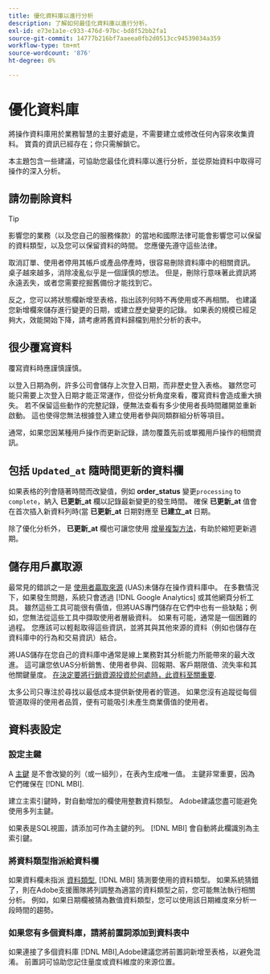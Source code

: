 ```yaml
---
title: 優化資料庫以進行分析
description: 了解如何最佳化資料庫以進行分析。
exl-id: e73e1a1e-c933-476d-97bc-bd8f52bb2fa1
source-git-commit: 14777b216bf7aaeea0fb2d0513cc94539034a359
workflow-type: tm+mt
source-wordcount: '876'
ht-degree: 0%

---
```


# 優化資料庫

將操作資料庫用於業務智慧的主要好處是，不需要建立或修改任何內容來收集資料。 寶貴的資訊已經存在；你只需解鎖它。

本主題包含一些建議，可協助您最佳化資料庫以進行分析，並從原始資料中取得可操作的深入分析。

## 請勿刪除資料

>[!TIP]
>
>影響您的業務（以及您自己的服務條款）的當地和國際法律可能會影響您可以保留的資料類型，以及您可以保留資料的時間。 您應優先遵守這些法律。

取消訂單、使用者停用其帳戶或產品停產時，很容易刪除資料庫中的相關資訊。 桌子越來越多，消除凌亂似乎是一個謹慎的想法。 但是，刪除行意味著此資訊將永遠丟失，或者您需要挖掘舊備份才能找到它。

反之，您可以將狀態欄新增至表格，指出該列何時不再使用或不再相關。 也建議您新增欄來儲存進行變更的日期，或建立歷史變更的記錄。 如果表的規模已經足夠大，效能開始下降，請考慮將舊資料歸檔到用於分析的表中。

## 很少覆寫資料

覆寫資料時應謹慎謹慎。

以登入日期為例，許多公司會儲存上次登入日期，而非歷史登入表格。 雖然您可能只需要上次登入日期才能正常運作，但從分析角度來看，覆寫資料會造成重大損失。 若不保留這些動作的完整記錄，便無法查看有多少使用者長時間離開並重新啟動。 這也使得您無法根據登入建立使用者參與同類群組分析等項目。

通常，如果您因某種用戶操作而更新記錄，請勿覆蓋先前或單獨用戶操作的相關資訊。

## 包括 `Updated_at` 隨時間更新的資料欄

如果表格的列會隨著時間而改變值，例如 **order\_status** 變更`processing` to `complete`，納入 **已更新\_at** 欄以記錄最新變更的發生時間。 確保 **已更新\_at** 值會在首次插入新資料列時(當 **已更新\_at** 日期對應至 **已建立\_at** 日期。

除了優化分析外， **已更新\_at** 欄也可讓您使用 [增量複製方法](../data-analyst/data-warehouse-mgr/cfg-replication-methods.md)，有助於縮短更新週期。

## 儲存用戶贏取源

最常見的錯誤之一是 [使用者贏取來源](../data-analyst/analysis/google-track-user-acq.md) (UAS)未儲存在操作資料庫中。 在多數情況下，如果發生問題，系統只會透過 [!DNL Google Analytics] 或其他網頁分析工具。 雖然這些工具可能很有價值，但將UAS專門儲存在它們中也有一些缺點；例如，您無法從這些工具中擷取使用者層級資料。 如果有可能，通常是一個困難的過程。 您應該可以輕鬆取得這些資訊，並將其與其他來源的資料（例如也儲存在資料庫中的行為和交易資訊）結合。

將UAS儲存在您自己的資料庫中通常是線上業務對其分析能力所能帶來的最大改進。 這可讓您依UAS分析銷售、使用者參與、回報期、客戶期限值、流失率和其他關鍵量度。 [在決定要將行銷資源投資於何處時，此資料至關重要](../data-analyst/analysis/most-value-source-channel.md).

太多公司只專注於尋找以最低成本提供新使用者的管道。 如果您沒有追蹤從每個管道取得的使用者品質，便有可能吸引未產生商業價值的使用者。

## 資料表設定

### 設定主鍵

A [主鍵](https://en.wikipedia.org/wiki/Unique_key) 是不會改變的列（或一組列），在表內生成唯一值。 主鍵非常重要，因為它們確保在 [!DNL MBI].

建立主索引鍵時，對自動增加的欄使用整數資料類型。 Adobe建議您盡可能避免使用多列主鍵。

如果表是SQL視圖，請添加可作為主鍵的列。 [!DNL MBI] 會自動將此欄識別為主索引鍵。

### 將資料類型指派給資料欄

如果資料欄未指派 [資料類型](https://en.wikipedia.org/wiki/Data_type), [!DNL MBI] 猜測要使用的資料類型。 如果系統猜錯了，則在Adobe支援團隊將列調整為適當的資料類型之前，您可能無法執行相關分析。 例如，如果日期欄被猜為數值資料類型，您可以使用該日期維度來分析一段時間的趨勢。

### 如果您有多個資料庫，請將前置詞添加到資料表中

如果連接了多個資料庫 [!DNL MBI],Adobe建議您將前置詞新增至表格，以避免混淆。 前置詞可協助您記住量度或資料維度的來源位置。
